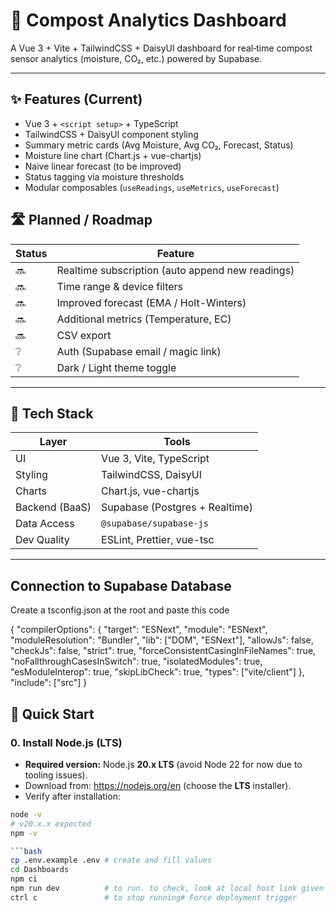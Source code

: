 # 🌱 Compost Analytics Dashboard

A Vue 3 + Vite + TailwindCSS + DaisyUI dashboard for real‑time compost sensor analytics (moisture, CO₂, etc.) powered by Supabase.

---

## ✨ Features (Current)
- Vue 3 + `<script setup>` + TypeScript
- TailwindCSS + DaisyUI component styling
- Summary metric cards (Avg Moisture, Avg CO₂, Forecast, Status)
- Moisture line chart (Chart.js + vue-chartjs)
- Naive linear forecast (to be improved)
- Status tagging via moisture thresholds
- Modular composables (`useReadings`, `useMetrics`, `useForecast`)

## 🛣 Planned / Roadmap
| Status | Feature |
|--------|---------|
| 🔜 | Realtime subscription (auto append new readings) |
| 🔜 | Time range & device filters |
| 🔜 | Improved forecast (EMA / Holt-Winters) |
| 🔜 | Additional metrics (Temperature, EC) |
| 🔜 | CSV export |
| ❔ | Auth (Supabase email / magic link) |
| ❔ | Dark / Light theme toggle |

---

## 🧱 Tech Stack
| Layer | Tools |
|-------|-------|
| UI | Vue 3, Vite, TypeScript |
| Styling | TailwindCSS, DaisyUI |
| Charts | Chart.js, vue-chartjs |
| Backend (BaaS) | Supabase (Postgres + Realtime) |
| Data Access | `@supabase/supabase-js` |
| Dev Quality | ESLint, Prettier, vue-tsc |

---
## Connection to Supabase Database
Create a tsconfig.json at the root and paste this code

{
  "compilerOptions": {
    "target": "ESNext",
    "module": "ESNext",
    "moduleResolution": "Bundler",
    "lib": ["DOM", "ESNext"],
    "allowJs": false,
    "checkJs": false,
    "strict": true,
    "forceConsistentCasingInFileNames": true,
    "noFallthroughCasesInSwitch": true,
    "isolatedModules": true,
    "esModuleInterop": true,
    "skipLibCheck": true,
    "types": ["vite/client"]
  },
  "include": ["src"]
}


## 🚀 Quick Start

### 0. Install Node.js (LTS)

- **Required version:** Node.js **20.x LTS** (avoid Node 22 for now due to tooling issues).
- Download from: https://nodejs.org/en (choose the **LTS** installer).
- Verify after installation:

```bash
node -v
# v20.x.x expected
npm -v

```bash
cp .env.example .env # create and fill values
cd Dashboards
npm ci
npm run dev          # to run. to check, look at local host link given
ctrl c               # to stop running#   F o r c e   d e p l o y m e n t   t r i g g e r  
 